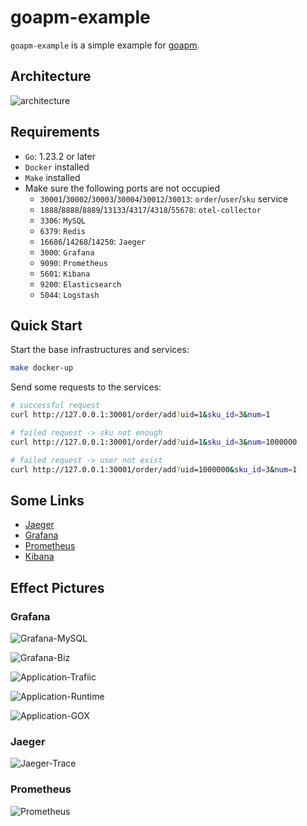 # goapm-example

`goapm-example` is a simple example for [goapm](https://github.com/hedon954/goapm).

## Architecture
![architecture](https://hedonspace.oss-cn-beijing.aliyuncs.com/img/image-20241031195051363.png)


## Requirements

- `Go`: 1.23.2 or later
- `Docker` installed
- `Make` installed
- Make sure the following ports are not occupied
  - `30001`/`30002`/`30003`/`30004`/`30012`/`30013`: `order`/`user`/`sku` service
  - `1888`/`8888`/`8889`/`13133`/`4317`/`4318`/`55678`: `otel-collector`
  - `3306`: `MySQL`
  - `6379`: `Redis`
  - `16686`/`14268`/`14250`: `Jaeger`
  - `3000`: `Grafana`
  - `9090`: `Prometheus`
  - `5601`: `Kibana`
  - `9200`: `Elasticsearch`
  - `5044`: `Logstash`

## Quick Start

Start the base infrastructures and services:

```bash
make docker-up
```

Send some requests to the services:

```bash
# successful request
curl http://127.0.0.1:30001/order/add?uid=1&sku_id=3&num=1

# failed request -> sku not enough
curl http://127.0.0.1:30001/order/add?uid=1&sku_id=3&num=1000000

# failed request -> user not exist
curl http://127.0.0.1:30001/order/add?uid=1000000&sku_id=3&num=1
```

## Some Links

- [Jaeger](http://127.0.0.1:16686)
- [Grafana](http://127.0.0.1:3000)
- [Prometheus](http://127.0.0.1:9090)
- [Kibana](http://127.0.0.1:5601)

## Effect Pictures

### Grafana
![Grafana-MySQL](https://hedonspace.oss-cn-beijing.aliyuncs.com/img/image-20241031185641444.png)

![Grafana-Biz](https://hedonspace.oss-cn-beijing.aliyuncs.com/img/image-20241031185718137.png)

![Application-Trafiic](https://hedonspace.oss-cn-beijing.aliyuncs.com/img/image-20241031185748259.png)

![Application-Runtime](https://hedonspace.oss-cn-beijing.aliyuncs.com/img/image-20241031185807108.png)

![Application-GOX](https://hedonspace.oss-cn-beijing.aliyuncs.com/img/image-20241031185826969.png)

### Jaeger
![Jaeger-Trace](https://hedonspace.oss-cn-beijing.aliyuncs.com/img/image-20241031190013255.png)


### Prometheus
![Prometheus](https://hedonspace.oss-cn-beijing.aliyuncs.com/img/image-20241031190039185.png)
